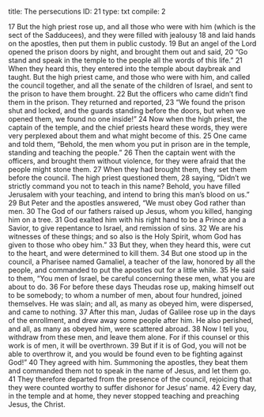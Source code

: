 title:          The persecutions
ID:             21
type:           txt
compile:        2


 17 But the high priest rose up, and all those who were with him (which is the sect of the Sadducees), and they were filled with jealousy 18 and laid hands on the apostles, then put them in public custody. 19 But an angel of the Lord opened the prison doors by night, and brought them out and said, 20 “Go stand and speak in the temple to the people all the words of this life.”
21 When they heard this, they entered into the temple about daybreak and taught. But the high priest came, and those who were with him, and called the council together, and all the senate of the children of Israel, and sent to the prison to have them brought. 22 But the officers who came didn’t find them in the prison. They returned and reported, 23 “We found the prison shut and locked, and the guards standing before the doors, but when we opened them, we found no one inside!”
24 Now when the high priest, the captain of the temple, and the chief priests heard these words, they were very perplexed about them and what might become of this. 25 One came and told them, “Behold, the men whom you put in prison are in the temple, standing and teaching the people.” 26 Then the captain went with the officers, and brought them without violence, for they were afraid that the people might stone them.
27 When they had brought them, they set them before the council. The high priest questioned them, 28 saying, “Didn’t we strictly command you not to teach in this name? Behold, you have filled Jerusalem with your teaching, and intend to bring this man’s blood on us.”
29 But Peter and the apostles answered, “We must obey God rather than men. 30 The God of our fathers raised up Jesus, whom you killed, hanging him on a tree. 31 God exalted him with his right hand to be a Prince and a Savior, to give repentance to Israel, and remission of sins. 32 We are his witnesses of these things; and so also is the Holy Spirit, whom God has given to those who obey him.”
33 But they, when they heard this, were cut to the heart, and were determined to kill them. 34 But one stood up in the council, a Pharisee named Gamaliel, a teacher of the law, honored by all the people, and commanded to put the apostles out for a little while. 35 He said to them, “You men of Israel, be careful concerning these men, what you are about to do. 36 For before these days Theudas rose up, making himself out to be somebody; to whom a number of men, about four hundred, joined themselves. He was slain; and all, as many as obeyed him, were dispersed, and came to nothing. 37 After this man, Judas of Galilee rose up in the days of the enrollment, and drew away some people after him. He also perished, and all, as many as obeyed him, were scattered abroad. 38 Now I tell you, withdraw from these men, and leave them alone. For if this counsel or this work is of men, it will be overthrown. 39 But if it is of God, you will not be able to overthrow it, and you would be found even to be fighting against God!”
40 They agreed with him. Summoning the apostles, they beat them and commanded them not to speak in the name of Jesus, and let them go. 41 They therefore departed from the presence of the council, rejoicing that they were counted worthy to suffer dishonor for Jesus’ name.
42 Every day, in the temple and at home, they never stopped teaching and preaching Jesus, the Christ. 